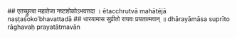 <section data-markdown>
## एतच्छ्रुत्वा महातेजा नष्टशोकोऽभवत्तदा ।
ētacchrutvā mahātējā naṣṭaśoko’bhavattadā
## धारयामास सुप्रीतो राघवः प्रयतात्मवान् ॥
dhārayāmāsa suprīto rāghavaḥ prayatātmavān
</section>
